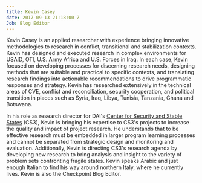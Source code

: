 ```yaml
---
title: Kevin Casey
date: 2017-09-13 21:18:00 Z
Job: Blog Editor
---
```


Kevin Casey is an applied researcher with experience bringing innovative methodologies to research in conflict, transitional and stabilization contexts. Kevin has designed and executed research in complex environments for USAID, OTI, U.S. Army Africa and U.S. Forces in Iraq. In each case, Kevin focused on developing processes for discerning research needs, designing methods that are suitable and practical to specific contexts, and translating research findings into actionable recommendations to drive programmatic responses and strategy. Kevin has researched extensively in the technical areas of CVE, conflict and reconciliation, security cooperation, and political transition in places such as Syria, Iraq, Libya, Tunisia, Tanzania, Ghana and Botswana.

In his role as research director for DAI's [Center for Security and Stable States](https://www.dai.com/our-work/solutions/fragile-states) (CS3), Kevin is bringing his expertise to CS3's projects to increase the quality and impact of project research. He understands that to be effective research must be embedded in larger program learning processes and cannot be separated from strategic design and monitoring and evaluation. Additionally, Kevin is directing CS3's research agenda by developing new research to bring analysis and insight to the variety of problem sets confronting fragile states. Kevin speaks Arabic and just enough Italian to find his way around northern Italy, where he currently lives. Kevin is also the Checkpoint Blog Editor. 
